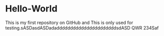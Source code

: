 # Hello-World
This      is my first repository on GitHub and This is only used for testing.sASDasdASDadaddddddddddddddddddddddsdASD
QWR 234Saf

